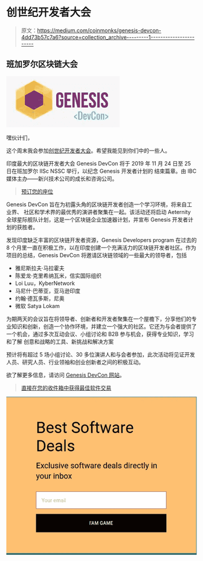 # 创世纪开发者大会

> 原文：<https://medium.com/coinmonks/genesis-devcon-4dd73b57c7a6?source=collection_archive---------1----------------------->

## 班加罗尔区块链大会

![](img/76eab4ec4db78494012f57924c2154f0.png)

嘿伙计们，

这个周末我会参加[创世纪开发者大会](https://theibc.events/)。希望我能见到你们中的一些人。

印度最大的区块链开发者大会 Genesis DevCon 将于 2019 年 11 月 24 日至 25 日在班加罗尔 IISc NSSC 举行，以纪念 Genesis 开发者计划的
结束篇章。由 IBC 媒体主办——新兴技术公司的成长和咨询公司。

> [预订您的座位](https://theibc.events/)

Genesis DevCon 旨在为初露头角的区块链开发者创造一个学习环境，将来自工业界、
社区和学术界的最优秀的演讲者聚集在一起。该活动还将启动 Aeternity 全球星际舰队计划，这是一个区块链企业加速器计划，并宣布 Genesis 开发者计划的获胜者。

发现印度缺乏丰富的区块链开发者资源，Genesis Developers program 在过去的 8 个月里一直在积极工作，以在印度创建一个充满活力的区块链开发者社区。作为项目的总结，Genesis DevCon 将邀请区块链领域的一些最大的领导者，包括

*   雅尼斯拉夫·马拉霍夫
*   陈爱龙·克里希纳瓦米，信实国际组织
*   Loi Luu，KyberNetwork
*   马尼什·巴蒂亚，亚马逊印度
*   约翰·德瓦多斯，尼奥
*   微软 Satya Lokam

为期两天的会议旨在将领导者、创新者和开发者聚集在一个屋檐下，分享他们的专业知识和创新，创造一个协作环境，并建立一个强大的社区。它还为与会者提供了一个机会，通过多次互动会议、小组讨论和 B2B 参与机会，获得专业知识，学习和了解
创意和战略的工具、新挑战和解决方案

预计将有超过 5 场小组讨论、30 多位演讲人和与会者参加，此次活动将见证开发人员、研究人员、行业领袖和创业创新者之间的积极互动。

欲了解更多信息，请访问 [Genesis DevCon 网站](https://theibc.events/)。

> [直接在您的收件箱中获得最佳软件交易](https://coincodecap.com/?utm_source=coinmonks)

[![](img/7c0b3dfdcbfea594cc0ae7d4f9bf6fcb.png)](https://coincodecap.com/?utm_source=coinmonks)